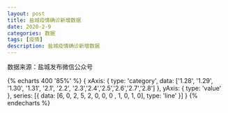 ```yaml
---
layout: post
title: 盐城疫情确诊新增数据
date: 2020-2-9
categories: 数据
tags: [疫情]
description: 盐城疫情确诊新增数据
---
```


数据来源：盐城发布微信公众号

{% echarts 400 '85%' %}
{
xAxis: {
type: 'category',
data: ['1.28', '1.29', '1.30', '1.31', '2.1', '2.2', '2.3','2.4','2.5','2.6','2.7','2.8']
},
yAxis: {
type: 'value'
},
series: [{
data: [6, 0, 2, 5, 2, 0, 0, 0 , 1, 0, 1, 0],
type: 'line'
}]
}
{% endecharts %}
